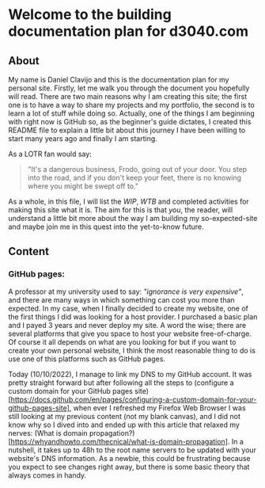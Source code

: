 # Welcome to the building documentation plan for d3040.com

## About

My name is Daniel Clavijo and this is the documentation plan for my personal site. Firstly, let me walk you through the document you hopefully will read. There are two main reasons why I am creating this site; the first one is to have a way to share my projects and my portfolio, the second is to learn a lot of stuff while doing so. Actually, one of the things I am beginning with right now is GitHub so, as the beginner's guide dictates, I created this README file to explain a little bit about this journey I have been willing to start many years ago and finally I am starting.

As a LOTR fan would say:

> "It's a dangerous business, Frodo, going out of your door. You step into the road, and if you don't keep your feet, there is no knowing where you might be swept off to."

As a whole, in this file, I will list the *WIP*, *WTB* and completed activities for making this site what it is. The aim for this is that _you_, the reader, will understand a little bit more about the way I am building my so-expected-site and maybe join me in this quest into the yet-to-know future.

## Content

### GitHub pages:

A professor at my university used to say: *"ignorance is very expensive"*, and there are many ways in which something can cost you more than expected. In my case, when I finally decided to create my website, one of the first things I did was looking for a host provider. I purchased a basic plan and I payed 3 years and never deploy my site. A word the wise; there are several platforms that give you space to host your website free-of-charge. Of course it all depends on what are you looking for but if you want to create your own personal website, I think the most reasonable thing to do is use one of this platforms such as GitHub pages.

Today (10/10/2022), I manage to link my DNS to my GitHub account. It was pretty straight forward but after following all the steps to (configure a custom domain for your GitHub pages site)[https://docs.github.com/en/pages/configuring-a-custom-domain-for-your-github-pages-site], when ever I refreshed my Firefox Web Browser I was still looking at my previous content (not my blank canvas), and I did not know why so I dived into and ended up with this article that relaxed my nerves: (What is domain propagation?)[https://whyandhowto.com/thecnical/what-is-domain-propagation]. In a nutshell, it takes up to 48h to the root name servers to be updated with your website's DNS information. As a newbie, this could be frustrating because you expect to see changes right away, but there is some basic theory that always comes in handy.
